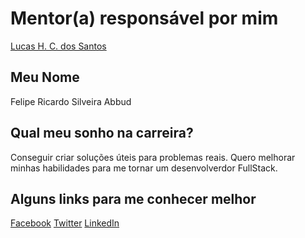 # Mentor(a) responsável por mim

[Lucas H. C. dos Santos](/profiles/mentors/profiles/lucas_santos.md)

## Meu Nome

Felipe Ricardo Silveira Abbud

## Qual meu sonho na carreira?

Conseguir criar soluções úteis para problemas reais. Quero melhorar minhas habilidades para me tornar um desenvolverdor FullStack.

## Alguns links para me conhecer melhor

[Facebook](https://www.facebook.com/profile.php?id=100003234835606&ref=bookmarks)
[Twitter](https://twitter.com/Feabbud)
[LinkedIn](https://br.linkedin.com/in/felipe-ricardo-silveira-abbud-12561230)
